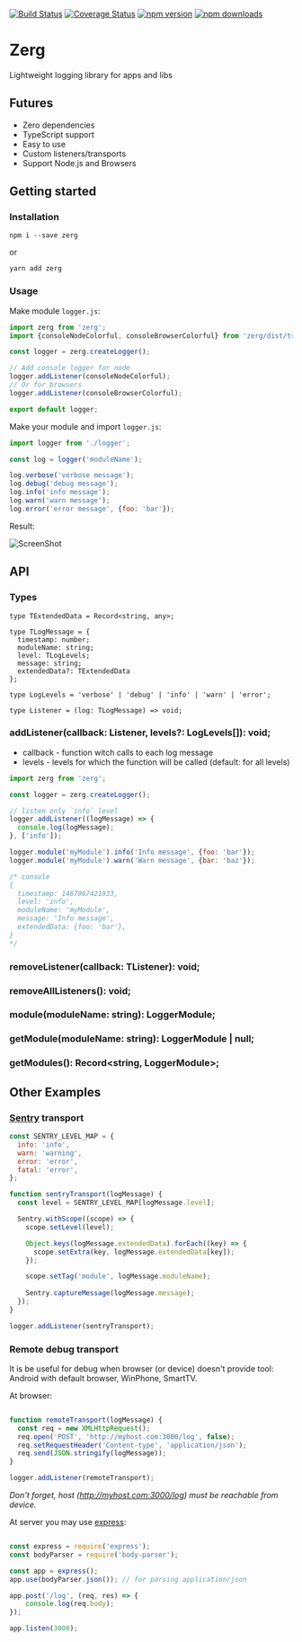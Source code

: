 [![Build Status](https://travis-ci.org/ahiipsa/zerg.svg?branch=master)](https://travis-ci.org/ahiipsa/zerg)
[![Coverage Status](https://coveralls.io/repos/github/ahiipsa/zerg/badge.svg?branch=master)](https://coveralls.io/github/ahiipsa/zerg?branch=master)
[![npm version](https://badge.fury.io/js/zerg.svg)](https://badge.fury.io/js/zerg)
[![npm downloads](https://img.shields.io/npm/dm/zerg.svg)](https://www.npmjs.com/package/zerg)

# Zerg

Lightweight logging library for apps and libs

## Futures

- Zero dependencies
- TypeScript support
- Easy to use 
- Custom listeners/transports
- Support Node.js and Browsers


## Getting started

### Installation

`npm i --save zerg`

or

`yarn add zerg`

### Usage


Make module `logger.js`:

```js
import zerg from 'zerg';
import {consoleNodeColorful, consoleBrowserColorful} from 'zerg/dist/transports';

const logger = zerg.createLogger();

// Add console logger for node
logger.addListener(consoleNodeColorful);
// Or for browsers
logger.addListener(consoleBrowserColorful);

export default logger;
```

Make your module and import `logger.js`:
```js
import logger from './logger';

const log = logger('moduleName');

log.verbose('verbose message');
log.debug('debug message');
log.info('info message');
log.warn('warn message');
log.error('error message', {foo: 'bar'});
```

Result:

![ScreenShot](https://raw.github.com/ahiipsa/zerg/master/example/example.png)


## API

### Types
 
```
type TExtendedData = Record<string, any>;
```
 
```
type TLogMessage = {
  timestamp: number;
  moduleName: string;
  level: TLogLevels;
  message: string;
  extendedData?: TExtendedData
};
```
 
```
type LogLevels = 'verbose' | 'debug' | 'info' | 'warn' | 'error';
```

```
type Listener = (log: TLogMessage) => void;
```

### addListener(callback: Listener, levels?: LogLevels[]): void;

- callback - function witch calls to each log message
- levels - levels for which the function will be called (default: for all levels)

```js
import zerg from 'zerg';

const logger = zerg.createLogger();

// listen only `info` level 
logger.addListener((logMessage) => {
  console.log(logMessage);
}, ['info']);

logger.module('myModule').info('Info message', {foo: 'bar'});
logger.module('myModule').warn('Warn message', {bar: 'baz'});

/* console
{
  timestamp: 1467967421933,
  level: 'info',
  moduleName: 'myModule',
  message: 'Info message',
  extendedData: {foo: 'bar'},
}
*/

```
### removeListener(callback: TListener): void;
### removeAllListeners(): void;
### module(moduleName: string): LoggerModule;
### getModule(moduleName: string): LoggerModule | null;
### getModules(): Record<string, LoggerModule>;

## Other Examples

### [Sentry](http://sentry.io) transport

```js
const SENTRY_LEVEL_MAP = {
  info: 'info',
  warn: 'warning',
  error: 'error',
  fatal: 'error',
};

function sentryTransport(logMessage) {
  const level = SENTRY_LEVEL_MAP[logMessage.level];

  Sentry.withScope((scope) => {
    scope.setLevel(level);

    Object.keys(logMessage.extendedData).forEach((key) => {
      scope.setExtra(key, logMessage.extendedData[key]); 
    });

    scope.setTag('module', logMessage.moduleName);
    
    Sentry.captureMessage(logMessage.message);
  });
}

logger.addListener(sentryTransport);

```

### Remote debug transport

It is be useful for debug when browser (or device) doesn't provide tool: Android with default browser, WinPhone, SmartTV.

At browser:

```js

function remoteTransport(logMessage) {
  const req = new XMLHttpRequest();
  req.open('POST', 'http://myhost.com:3000/log', false);
  req.setRequestHeader('Content-type', 'application/json');
  req.send(JSON.stringify(logMessage));
}

logger.addListener(remoteTransport);

```

_Don't forget, host (http://myhost.com:3000/log) must be reachable from device._


At server you may use [express](https://www.npmjs.com/package/express):

```js

const express = require('express');
const bodyParser = require('body-parser');

const app = express();
app.use(bodyParser.json()); // for parsing application/json

app.post('/log', (req, res) => {
    console.log(req.body);
});

app.listen(3000);

```

